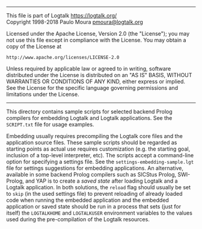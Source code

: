 ________________________________________________________________________

This file is part of Logtalk <https://logtalk.org/>  
Copyright 1998-2018 Paulo Moura <pmoura@logtalk.org>

Licensed under the Apache License, Version 2.0 (the "License");
you may not use this file except in compliance with the License.
You may obtain a copy of the License at

    http://www.apache.org/licenses/LICENSE-2.0

Unless required by applicable law or agreed to in writing, software
distributed under the License is distributed on an "AS IS" BASIS,
WITHOUT WARRANTIES OR CONDITIONS OF ANY KIND, either express or implied.
See the License for the specific language governing permissions and
limitations under the License.
________________________________________________________________________


This directory contains sample scripts for selected backend Prolog
compilers for embedding Logtalk and Logtalk applications. See the
`SCRIPT.txt` file for usage examples.

Embedding usually requires precompiling the Logtalk core files and
the application source files. These sample scripts should be regarded
as starting points as actual use requires customization (e.g. the
starting goal, inclusion of a top-level interpreter, etc). The scripts
accept a command-line option for specifying a settings file. See the
`settings-embedding-sample.lgt` file for settings suggestions for
embedding applications. An alternative, available in some backend
Prolog compilers such as SICStus Prolog, SWI-Prolog, and YAP is to
create a *saved state* after loading Logtalk and a Logtalk application.
In both solutions, the `reload` flag should usually be set to `skip`
(in the used settings file) to prevent reloading of already loaded code
when running the embedded application and the embedded application or
saved state should be run in a process that sets (just for itself) the
`LOGTALKHOME` and `LOGTALKUSER` environment variables to the values
used during the pre-compilation of the Logtalk resources.
